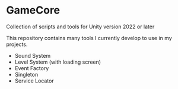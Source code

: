 # GameCore
Collection of scripts and tools for Unity version 2022 or later

This repository contains many tools I currently develop to use in my projects.

- Sound System
- Level System (with loading screen)
- Event Factory
- Singleton
- Service Locator